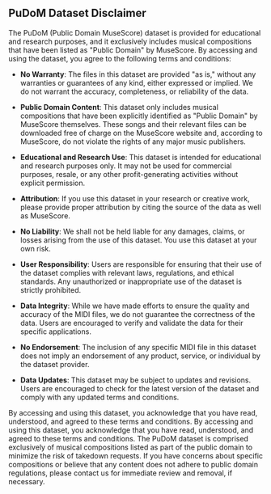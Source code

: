 ## PuDoM Dataset Disclaimer

The PuDoM (Public Domain MuseScore) dataset is provided for educational and research purposes, and it exclusively includes musical compositions that have been listed as "Public Domain" by MuseScore. 
By accessing and using the dataset, you agree to the following terms and conditions:

- **No Warranty**: The files in this dataset are provided "as is," without any warranties or guarantees of any kind, either expressed or implied. 
We do not warrant the accuracy, completeness, or reliability of the data.

- **Public Domain Content**: This dataset only includes musical compositions that have been explicitly identified as "Public Domain" by MuseScore themselves. These songs and their relevant files can be downloaded free of charge on the MuseScore website and, according to MuseScore, do not violate the rights of any major music publishers. 

- **Educational and Research Use**: This dataset is intended for educational and research purposes only. 
It may not be used for commercial purposes, resale, or any other profit-generating activities without explicit permission.

- **Attribution**: If you use this dataset in your research or creative work, please provide proper attribution by citing the source of the data as well as MuseScore.

- **No Liability**: We shall not be held liable for any damages, claims, or losses arising from the use of this dataset. 
You use this dataset at your own risk.

- **User Responsibility**: Users are responsible for ensuring that their use of the dataset complies with relevant laws, regulations, and ethical standards. 
Any unauthorized or inappropriate use of the dataset is strictly prohibited.

- **Data Integrity**: While we have made efforts to ensure the quality and accuracy of the MIDI files, we do not guarantee the correctness of the data. 
Users are encouraged to verify and validate the data for their specific applications.

- **No Endorsement**: The inclusion of any specific MIDI file in this dataset does not imply an endorsement of any product, service, or individual by the dataset provider.

- **Data Updates**: This dataset may be subject to updates and revisions. 
Users are encouraged to check for the latest version of the dataset and comply with any updated terms and conditions.

By accessing and using this dataset, you acknowledge that you have read, understood, and agreed to these terms and conditions. By accessing and using this dataset, you acknowledge that you have read, understood, and agreed to these terms and conditions. The PuDoM dataset is comprised exclusively of musical compositions listed as part of the public domain to minimize the risk of takedown requests. If you have concerns about specific compositions or believe that any content does not adhere to public domain regulations, please contact us for immediate review and removal, if necessary.
